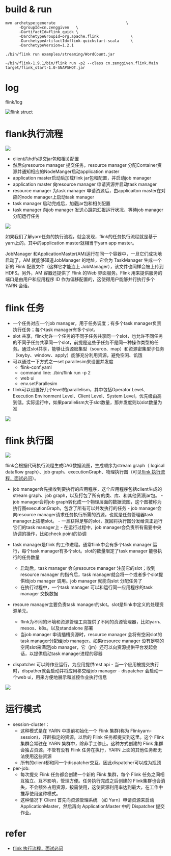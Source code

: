 # build & run


```
mvn archetype:generate                               \
      -DgroupId=cn.zenggiven   \
      -DartifactId=flink_quick \
      -DarchetypeGroupId=org.apache.flink              \
      -DarchetypeArtifactId=flink-quickstart-scala     \
      -DarchetypeVersion=1.2.1
```


```
./bin/flink run examples/streaming/WordCount.jar

~/bin/flink-1.9.1/bin/flink run -p2 --class cn.zenggiven.flink.Main target/flink_start-1.0-SNAPSHOT.jar
```


# log
flink/log

![flink struct](../../computer/imgs/flink_slot.png)



# flank执行流程
![](../../computer/imgs/flink_job_submit2.png)
- client向hdfs提交jar包和相关配置
- 然后向resource manager 提交任务，resource manager 分配Container资源并通知相应的NodeManger启动application master
- application master启动后加载flink jar包和配置，并启动job manager
- application master 向resource manager 申请资源并启动task manager
- resource manager 为task manager 申请资源后，由applicaiton master在对应的node manager上启动task manager
- task manager 启动完成后，加载jar包和相关配置
- task manager 向job manager 发送心跳包汇报运行状况，等待job manager 分配运行任务

![](../../computer/imgs/flink_on_yarn.png)

如果我们了解yarn任务的执行流程，就会发现，flink的任务执行流程就是基于yarn上的。其中的application master就相当于yarn app master。

 JobManager 和ApplicationMaster(AM)运行在同一个容器中，一旦它们成功地启动了，AM 就能够知道JobManager 的地址，它会为 TaskManager 生成一个新的 Flink 配置文件（这样它才能连上 JobManager），该文件也同样会被上传到 HDFS。另外，AM 容器还提供了 Flink 的Web 界面服务。Flink 用来提供服务的端口是由用户和应用程序 ID 作为偏移配置的，这使得用户能够并行执行多个 YARN 会话。


# flink 任务
- 一个任务对应一个job manager，用于任务调度；有多个task manager负责执行任务；每个task manager有多个slot。
- slot 共享，flink允许一个任务的不同子任务共享同一个slot，也允许不同任务的不同子任务共享同一个slot，前提是这些子任务不是同一种操作类型的任务。通过slot共享，能够让资源密集型（source、map）和资源密集型子任务（keyby、window、apply）能够充分利用资源，避免空闲、饥饿
- 可以通过一下方式之一set parallesim来设置并发度
  - flink-conf.yaml
  - command line:  ./bin/flink run -p 2
  - web ui
  - env.setParallesim
- flink可以设置好几个level的parallelism，其中包括Operator Level、Execution Environment Level、Client Level、System Level，优先级由高到低。实际运行中，如果parallelism大于slot数量，那并发度则以slot数量为准

![](../../computer/imgs/flinke_slot_threads.png)


# flink 执行图
![](../../computer/imgs/flink_components.png)

flink会根据代码执行流程生成DAG数据流图，生成顺序为stream graph（ logical dataflow graph）、job graph、executionGraph、物理执行图（可见[flink 执行流程，面试必问](https://www.51gcrc.com/job/57356)）。

- job manager会先接收到要执行的应用程序，这个应用程序包括client生成的stream graph、job graph，以及打包了所有的类、库、和其他资源jar包。
      - job manager会将job graph转化成一个物理层面的数据流图，这个图被称为执行图executionGraph，包含了所有可以并发执行的任务
      - job manager会向resource manager请求任务执行所需的资源，也就是任务管理器task manager上插槽slot。
      - 一旦获得足够的slot，就回将执行图分发给真正运行它们的task manager上
      - 在运行过程中，job manager会负责所有需要中央协调的操作，比如check point的协调

- task manager是flink 的工作进程。通常flink中会有多个task manager 运行，每个task manager有多个slot。slot的数量限定了task manager 能够执行的任务数量
  - 启动后，task manager 会向resource manager 注册它的slot；收到resource manager 的指令后，task manager就会将一个或者多个slot提供给job manager 调用。job manager 就能向slot 分配任务了
  - 在执行过程中，一个task manager 可以和运行同一应用程序的task manager 交换数据

- resoure manager主要负责task manager的slot。slot是flink中定义的处理资源单元。
  - flink为不同的环境和资源管理工具提供了不同的资源管理器，比如yarn、mesos、k8s。以及standalone 部署
  - 当job manager 申请插槽资源时，resource manager 会将有空闲slot的task manager分配给job manager。如果resource manager 没有足够的空闲slot来满足job manager，它（jm）还可以向资源提供平台发起会话，以提供启动task manager进程的容器

- dispatcher 可以跨作业运行，为应用提供rest api
      - 当一个应用被提交执行时，dispather就会启动并将应用移交给job manager
      - dispatcher 会启动一个web ui，用来方便地展示和监控作业执行信息

![](../../computer/imgs/flink_job_submit.png)

# 运行模式
- session-cluster：
  - 这种模式是在 YARN 中提前初始化一个 Flink 集群(称为 Flinkyarn-session)，开辟指定的资源，以后的 Flink 任务都提交到这里。这个 Flink 集群会常驻在 YARN 集群中，除非手工停止。这种方式创建的 Flink 集群会独占资源，不管有没有 Flink 任务在执行，YARN 上面的其他任务都无法使用这些资源
  - 所有的client都和同一个dispatcher交互，因此dispatcher可以成为瓶颈
- per-job:
  - 每次提交 Flink 任务都会创建一个新的 Flink 集群，每个 Flink 任务之间相互独立、互不影响，管理方便。任务执行完成之后创建的 Flink集群也会消失，不会额外占用资源，按需使用，这使资源利用率达到最大，在工作中推荐使用这种模式。
  - 这种情况下 Client 首先向资源管理系统 （如 Yarn）申请资源来启动 ApplicationMaster，然后再向 ApplicationMaster 中的 Dispatcher 提交作业。


# refer
- [flink 执行流程，面试必问](https://www.51gcrc.com/job/57356)